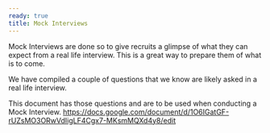 ```yaml
---
ready: true
title: Mock Interviews
---
```


Mock Interviews are done so to give recruits a glimpse of what they can expect from a real
life interview. This is a great way to prepare them of what is to come.

We have compiled a couple of questions that we know are likely asked in a real life interview.

This document has those questions and are to be used when conducting a Mock Interview.
https://docs.google.com/document/d/1O6IGatGF-rUZsMO3ORwVdIigLF4Cgx7-MKsmMQXd4y8/edit

